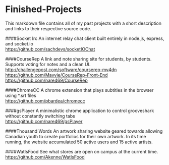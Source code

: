# Finished-Projects

This markdown file contains all of my past projects with a short description and links to their respective source code.

####Socket Irc
An internet relay chat client built entirely in node.js, express, and socket.io<br>
https://github.com/sachdevs/socketIOChat <br>

####CourseRep
A link and note sharing site for students, by students. Supports voting for notes and a clean UI.<br>
http://challengepost.com/software/courserep-mv4dn <br>
https://github.com/Mavvie/CourseRep-Front-End <br>
https://github.com/nare469/CourseRep <br>

####ChromeCC
A chrome extension that plays subtitles in the browser using *.srt files<br>
https://github.com/pbardea/chromecc <br>

####gsPlayer
A minimalistic chrome application to control grooveshark without constantly switching tabs<br>
https://github.com/nare469/gsPlayer <br>

####Thousand Words
An artwork sharing website geared towards allowing Canadian youth to create portfolios for their own artwork. In its time running, the website accumulated 50 active users and 15 active artists.

####WatIsFood
See what stores are open on campus at the current time.<br>
https://github.com/Akenne/WatIsFood<br>
